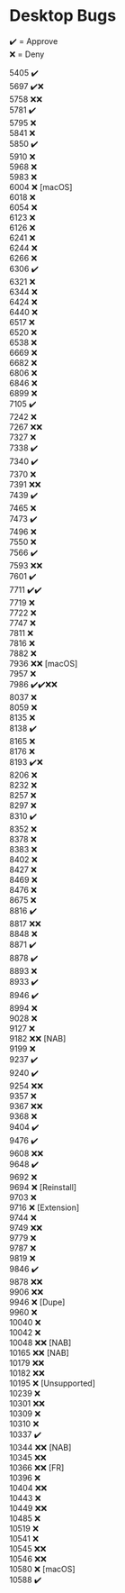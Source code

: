# Desktop Bugs

✔️ = Approve  
❌ = Deny

5405 ✔️  
5697 ✔️❌  
5758 ❌❌  
5781 ✔️  
5795 ❌  
5841 ❌  
5850 ✔️  
5910 ❌  
5968 ❌  
5983 ❌  
6004 ❌ [macOS]  
6018 ❌  
6054 ❌  
6123 ❌  
6126 ❌  
6241 ❌  
6244 ❌  
6266 ❌  
6306 ✔️  
6321 ❌  
6344 ❌  
6424 ❌  
6440 ❌  
6517 ❌  
6520 ❌  
6538 ❌  
6669 ❌  
6682 ❌  
6806 ❌  
6846 ❌  
6899 ❌  
7105 ✔️  
7242 ❌  
7267 ❌❌  
7327 ❌  
7338 ✔️  
7340 ✔️  
7370 ❌  
7391 ❌❌  
7439 ✔️  
7465 ❌  
7473 ✔️  
7496 ❌  
7550 ❌  
7566 ✔️  
7593 ❌❌  
7601 ✔️  
7711 ✔️✔️  
7719 ❌  
7722 ❌  
7747 ❌  
7811 ❌  
7816 ❌  
7882 ❌  
7936 ❌❌ [macOS]  
7957 ❌  
7986 ✔️✔️❌❌  
8037 ❌  
8059 ❌  
8135 ❌  
8138 ✔️  
8165 ❌  
8176 ❌  
8193 ✔️❌  
8206 ❌  
8232 ❌  
8257 ❌  
8297 ❌  
8310 ✔️  
8352 ❌  
8378 ❌  
8383 ❌  
8402 ❌  
8427 ❌  
8469 ❌  
8476 ❌  
8675 ❌  
8816 ✔️  
8817 ❌❌  
8848 ❌  
8871 ✔️  
8878 ✔️  
8893 ❌  
8933 ✔️  
8946 ✔️  
8994 ❌  
9028 ❌  
9127 ❌  
9182 ❌❌ [NAB]  
9199 ❌  
9237 ✔️  
9240 ✔️  
9254 ❌❌  
9357 ❌  
9367 ❌❌  
9368 ❌  
9404 ✔️  
9476 ✔️  
9608 ❌❌  
9648 ✔️  
9692 ❌  
9694 ❌ [Reinstall]  
9703 ❌  
9716 ❌ [Extension]  
9744 ❌  
9749 ❌❌  
9779 ❌  
9787 ❌  
9819 ❌  
9846 ✔️  
9878 ❌❌  
9906 ❌❌  
9946 ❌ [Dupe]  
9960 ❌  
10040 ❌  
10042 ❌  
10048 ❌❌ [NAB]  
10165 ❌❌ [NAB]  
10179 ❌❌  
10182 ❌❌  
10195 ❌ [Unsupported]  
10239 ❌  
10301 ❌❌  
10309 ❌  
10310 ❌  
10337 ✔️  
10344 ❌❌ [NAB]  
10345 ❌❌  
10366 ❌❌ [FR]  
10396 ❌  
10404 ❌❌  
10443 ❌  
10449 ❌❌  
10485 ❌  
10519 ❌  
10541 ❌  
10545 ❌❌  
10546 ❌❌  
10580 ❌ [macOS]  
10588 ✔️
